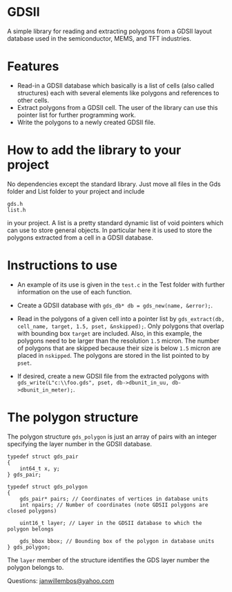 # GDSII

A simple library for reading and extracting polygons from a GDSII layout database used in the semiconductor, MEMS, and TFT industries.

# Features

* Read-in a GDSII database which basically is a list of cells (also called structures) each with several elements like polygons and references to other cells.
* Extract polygons from a GDSII cell. The user of the library can use this pointer list for further programming work.
* Write the polygons to a newly created GDSII file.

# How to add the library to your project

No dependencies except the standard library. Just move all files in the Gds folder and List folder to your project and include
```
gds.h
list.h
```
in your project. A list is a pretty standard dynamic list of void pointers which can use to store general objects. In particular here it is used to store the polygons
extracted from a cell in a GDSII database.

# Instructions to use

* An example of its use is given in the `test.c` in the Test folder with further information on the use of each function.

* Create a GDSII database with ```gds_db* db = gds_new(name, &error);```.

* Read in the polygons of a given cell into a pointer list by ```gds_extract(db, cell_name, target, 1.5, pset, &nskipped);```. Only polygons that overlap with bounding
  box `target` are included. Also, in this example, the polygons need to be larger than the resolution `1.5` micron. The number of polygons that are skipped because their size
  is below `1.5` micron are placed in `nskipped`.
  The polygons are stored in the list pointed to by `pset`.

* If desired, create a new GDSII file from the extracted polygons with ```gds_write(L"c:\\foo.gds", pset, db->dbunit_in_uu, db->dbunit_in_meter);```.

# The polygon structure

The polygon structure `gds_polygon` is just an array of pairs with an integer specifying the layer number in the GDSII database.

```
typedef struct gds_pair
{
	int64_t x, y;
} gds_pair;

typedef struct gds_polygon
{
	gds_pair* pairs; // Coordinates of vertices in database units
	int npairs; // Number of coordinates (note GDSII polygons are closed polygons)

	uint16_t layer; // Layer in the GDSII database to which the polygon belongs

	gds_bbox bbox; // Bounding box of the polygon in database units
} gds_polygon;
```
The `layer` member of the structure identifies the GDS layer number the polygon belongs to.

Questions: janwillembos@yahoo.com
